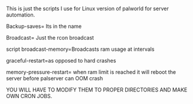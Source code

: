 This is just the scripts I use for Linux version of palworld for server automation.

Backup-saves= Its in the name 

Broadcast= Just the rcon broadcast 

script broadcast-memory=Broadcasts ram usage at intervals 

graceful-restart=as opposed to hard crashes 

memory-pressure-restart= when ram limit is reached it will reboot the server before palserver can OOM crash

YOU WILL HAVE TO MODIFY THEM TO PROPER DIRECTORIES AND MAKE OWN CRON JOBS.
